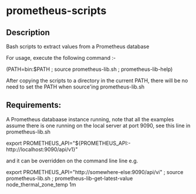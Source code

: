 # prometheus-scripts
## Description
Bash scripts to extract values from a Prometheus database

For usage, execute the following command :-

(PATH=bin:$PATH ; source prometheus-lib.sh ; prometheus-lib-help)

After copying the scripts to a directory in the current PATH, there will
be no need to set the PATH when source'ing prometheus-lib.sh

## Requirements:

A Prometheus databaase instance running, note that all the examples
assume there is one running on the local server at port 9090, see 
this line in prometheus-lib.sh 

export PROMETHEUS_API="${PROMETHEUS_API:-http://localhost:9090/api/v1}"

and it can be overridden on the command line line e.g.

export PROMETHEUS_API="http://somewhere-else:9090/api/vi" ; source prometheus-lib.sh ; prometheus-lib-get-latest-value node_thermal_zone_temp 1m
